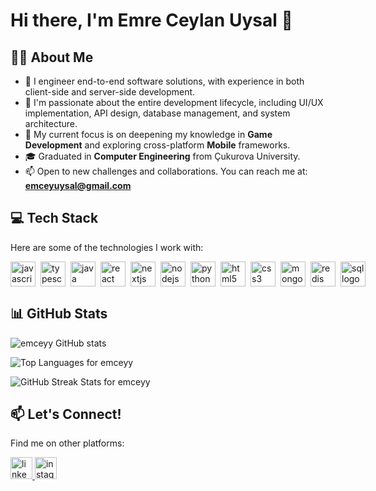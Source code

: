 # Hi there, I'm Emre Ceylan Uysal 👋


## 👨‍💻 About Me

*   🔭 I engineer end-to-end software solutions, with experience in both client-side and server-side development.
*   🌱 I'm passionate about the entire development lifecycle, including UI/UX implementation, API design, database management, and system architecture.
*   🚀 My current focus is on deepening my knowledge in **Game Development** and exploring cross-platform **Mobile** frameworks.
*   🎓 Graduated in **Computer Engineering** from Çukurova University.
*   📫 Open to new challenges and collaborations. You can reach me at: **emceyuysal@gmail.com**


## 💻 Tech Stack

Here are some of the technologies I work with:

<div style="display: flex; align-items: center; gap: 8px;">
  <img src="https://cdn.jsdelivr.net/gh/devicons/devicon/icons/javascript/javascript-original.svg" style="height: 40px;" alt="javascript logo"  />
  <img src="https://cdn.jsdelivr.net/gh/devicons/devicon/icons/typescript/typescript-original.svg" style="height: 40px;" alt="typescript logo"  />
  <img src="https://cdn.jsdelivr.net/gh/devicons/devicon/icons/java/java-original.svg" style="height: 40px;" alt="java logo"  />
  <img src="https://cdn.jsdelivr.net/gh/devicons/devicon/icons/react/react-original.svg" style="height: 40px;" alt="react logo"  />
  <img src="https://skillicons.dev/icons?i=nextjs" style="height: 40px;" alt="nextjs logo"  />
  <img src="https://cdn.jsdelivr.net/gh/devicons/devicon/icons/nodejs/nodejs-original.svg" style="height: 40px;" alt="nodejs logo"  />
  <img src="https://cdn.jsdelivr.net/gh/devicons/devicon/icons/python/python-original.svg" style="height: 40px;" alt="python logo"  />
  <img src="https://cdn.jsdelivr.net/gh/devicons/devicon/icons/html5/html5-original.svg" style="height: 40px;" alt="html5 logo"  />
  <img src="https://cdn.jsdelivr.net/gh/devicons/devicon/icons/css3/css3-original.svg" style="height: 40px;" alt="css3 logo"  />
  <img src="https://cdn.jsdelivr.net/gh/devicons/devicon/icons/mongodb/mongodb-original.svg" style="height: 40px;" alt="mongodb logo"  />
  <img src="https://cdn.jsdelivr.net/gh/devicons/devicon/icons/redis/redis-original.svg" style="height: 40px;" alt="redis logo"  />
  <img src="https://cdn.jsdelivr.net/gh/devicons/devicon/icons/azuresqldatabase/azuresqldatabase-original.svg" style="height: 40px;" alt="sql logo"  />
</div>


## 📊 GitHub Stats

<div align="left">
  <p>
    <img src="https://github-readme-stats.vercel.app/api?username=emceyy&cache_seconds=1800&show_icons=true&locale=en&theme=radical&hide_border=true&count_private=true&include_all_commits=true&show_total_contributions=true" alt="emceyy GitHub stats" />
  </p>
  <p>
    <img src="https://github-readme-stats.vercel.app/api/top-langs?username=emceyy&locale=en&layout=compact&langs_count=8&theme=radical&hide_border=true" alt="Top Languages for emceyy" />
  </p>
  <p>
    <img src="https://streak-stats.demolab.com/?user=emceyy&theme=radical&hide_border=true" alt="GitHub Streak Stats for emceyy" />
  </p>
</div>


## 📫 Let's Connect!

Find me on other platforms:

<div align="left">
  <a href="https://www.linkedin.com/in/emre-ceylan-uysal/" target="_blank">
    <img src="https://img.shields.io/static/v1?message=LinkedIn&logo=linkedin&label=&color=0077B5&logoColor=white&labelColor=&style=for-the-badge" height="35" alt="linkedin logo"  />
  </a>
  <a href="https://www.instagram.com/uysalemreceylan/" target="_blank">
    <img src="https://img.shields.io/static/v1?message=Instagram&logo=instagram&label=&color=E4405F&logoColor=white&labelColor=&style=for-the-badge" height="35" alt="instagram logo"  />
  </a>
  <!-- Add other links like Twitter, personal website, etc. if you have them -->
</div>

